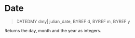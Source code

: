 # Date

> DATEDMY dmy| julian_date, BYREF d, BYREF m, BYREF y

Returns the day, month and the year as integers.


